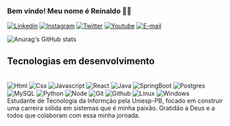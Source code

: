 ### Bem vindo! Meu nome é Reinaldo 👨‍💻

[![Linkedin](https://img.shields.io/badge/LinkedIn-0077B5?style=for-the-badge&logo=linkedin&logoColor=white)](https://www.linkedin.com/in/reinaldo-lira-9b572918b/)
[![Instagram](https://img.shields.io/badge/Instagram-E4405F?style=for-the-badge&logo=instagram&logoColor=white)](https://www.instagram.com/dev_reinaldo/)
[![Twitter](https://img.shields.io/badge/Twitter-1DA1F2?style=for-the-badge&logo=twitter&logoColor=white)](https://x.com/Reinaldo_lira)
[![Youtube](https://img.shields.io/badge/YouTube-FF0000?style=for-the-badge&logo=youtube&logoColor=white)](https://www.youtube.com/@dev_rlds)
[![E-mail](https://img.shields.io/badge/Gmail-D14836?style=for-the-badge&logo=gmail&logoColor=white)](https://reinaldolira8@gmail.com)


![Anurag's GitHub stats](https://github-readme-stats.vercel.app/api?username=reinaldolds&show_icons=true&theme=tokyonight)

## Tecnologias em desenvolvimento
<div style="display: inline-block"><br>
<img align="center" alt="Html" src="https://img.shields.io/badge/HTML5-E34F26?style=for-the-badge&logo=html5&logoColor=white" />
<img align="center" alt="Css" src="https://img.shields.io/badge/CSS3-1572B6?style=for-the-badge&logo=css3&logoColor=white" />
<img align="center" alt="Javascript" src="https://img.shields.io/badge/JavaScript-F7DF1E?style=for-the-badge&logo=javascript&logoColor=black" />
<img align="center" alt="React" src="https://img.shields.io/badge/React-20232A?style=for-the-badge&logo=react&logoColor=61DAFB" />
<img align="center" alt="Java" src="https://img.shields.io/badge/Java-ED8B00?style=for-the-badge&logo=openjdk&logoColor=white" />
<img align="center" alt="SpringBoot" src="https://img.shields.io/badge/Spring-6DB33F?style=for-the-badge&logo=spring&logoColor=white" />
<img align="center" alt="Postgres" src="https://img.shields.io/badge/PostgreSQL-316192?style=for-the-badge&logo=postgresql&logoColor=white" />
<img align="center" alt="MySQL" src="https://img.shields.io/badge/MySQL-00000F?style=for-the-badge&logo=mysql&logoColor=white" />
<img align="center" alt="Python" src="https://img.shields.io/badge/Python-14354C?style=for-the-badge&logo=python&logoColor=white" />
<img align="center" alt="Node" src="https://img.shields.io/badge/Node.js-43853D?style=for-the-badge&logo=node.js&logoColor=white" />
<img align="center" alt="Git" src="https://img.shields.io/badge/GIT-E44C30?style=for-the-badge&logo=git&logoColor=white" />
<img align="center" alt="Github" src="https://img.shields.io/badge/GitHub-100000?style=for-the-badge&logo=github&logoColor=white" />
<img align="center" alt="Linux" src="https://img.shields.io/badge/Linux-FCC624?style=for-the-badge&logo=linux&logoColor=black" />
<img align="center" alt="Windows" src="https://img.shields.io/badge/Windows-0078D6?style=for-the-badge&logo=windows&logoColor=white" />

<br>
</div>
Estudante de Tecnologia da Informção pela Uniesp-PB, focado em construir uma carreira sólida em sistemas que é minha paixão. Gratidão a Deus e a todos que colaboram com essa minha jornada.
